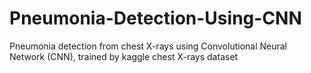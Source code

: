 # Pneumonia-Detection-Using-CNN
Pneumonia detection from chest X-rays using Convolutional Neural Network (CNN), trained by kaggle chest X-rays dataset
